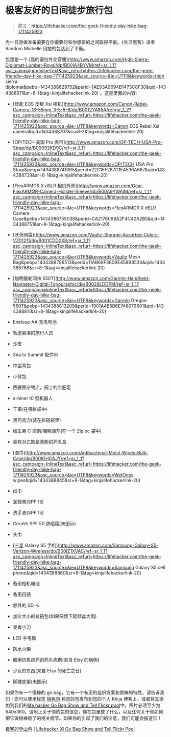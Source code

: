 # 极客友好的日间徒步旅行包

> 原文：<https://lifehacker.com/the-geek-friendly-day-hike-bag-1711425923>

为一日游做准备需要在你需要的和你想要的之间取得平衡。《生活黑客》读者 Random Michelle 用她的包达到了平衡。



包里是一个 [高的塞拉外交官腰](http://www.amazon.com/High-Sierra-Diplomat-Lumber-Royal/dp/B00IA4BYVM/ref=sr_1_1?asc_campaign=InlineText&asc_refurl=https://lifehacker.com/the-geek-friendly-day-hike-bag-1711425923&asc_source=&ie=UTF8&keywords=high sierra diplomat&pebp=1434388629752&perid=1AE93A9694B1473C8F30&qid=1434388611&sr=8-1&tag=kinjalifehackerlink-20) 。这是里面的内容:

*   [佳能 EOS 反叛 Xsi 相机](http://www.amazon.com/Canon-Rebel-Camera-18-55mm-3-5-5-6/dp/B0012YA85A/ref=sr_1_2?asc_campaign=InlineText&asc_refurl=https://lifehacker.com/the-geek-friendly-day-hike-bag-1711425923&asc_source=&ie=UTF8&keywords=Canon EOS Rebel Xsi camera&qid=1434388707&sr=8-2&tag=kinjalifehackerlink-20)

*   [OP/TECH 美国 Pro 表带](http://www.amazon.com/OP-TECH-USA-Pro-Strap/dp/B00092KD9C/ref=sr_1_1?asc_campaign=InlineText&asc_refurl=https://lifehacker.com/the-geek-friendly-day-hike-bag-1711425923&asc_source=&ie=UTF8&keywords=OP/TECH USA Pro Strap&pebp=1434388741095&perid=22C1EF287C1F4536A667&qid=1434388739&sr=8-1&tag=kinjalifehackerlink-20)

*   [FlexARMOR X dSLR 相机外壳](http://www.amazon.com/Gear-FlexARMOR-Camera-Holster-Sleeve/dp/B00A9YWAIM/ref=sr_1_1?asc_campaign=InlineText&asc_refurl=https://lifehacker.com/the-geek-friendly-day-hike-bag-1711425923&asc_source=&ie=UTF8&keywords=FlexARMOR X dSLR Camera Case&pebp=1434388755038&perid=CA2176068A2F4C42A2B5&qid=1434388751&sr=8-1&tag=kinjalifehackerlink-20)

*   [沃茨网袋](http://www.amazon.com/Vaultz-Storage-Assorted-Colors-VZ01211/dp/B001CDD0X8/ref=sr_1_1?asc_campaign=InlineText&asc_refurl=https://lifehacker.com/the-geek-friendly-day-hike-bag-1711425923&asc_source=&ie=UTF8&keywords=Vaultz Mesh Bag&pebp=1434388796513&perid=11AB69F380BE458B8530&qid=1434388768&sr=8-1&tag=kinjalifehackerlink-20)

*   [加明俄勒冈州 550T](http://www.amazon.com/Garmin-Handheld-Navigator-Digital-Topographic/dp/B0029LDDPM/ref=sr_1_1?asc_campaign=InlineText&asc_refurl=https://lifehacker.com/the-geek-friendly-day-hike-bag-1711425923&asc_source=&ie=UTF8&keywords=Garmin Oregon 550T&pebp=1434388813209&perid=1901A4B5B6E746079601&qid=1434388811&sr=8-1&tag=kinjalifehackerlink-20)

*   Eneloop AA 充电电池

*   轨道紧凑的旅行人员

*   沙皮

*   Sea to Summit 配件带

*   中型背包

*   小背包

*   西雅图杂物店，园丁的金肥皂

*   s-biner t0 型机器人
*   干果(在保鲜袋中)

*   黑巧克力(装在拉链袋里)

*   维生素 C 滴剂/咽喉滴剂(在一个 Ziploc 袋中)

*   装有对乙酰氨基酚的药丸盒

*   [湿巾](http://www.amazon.com/Antibacterial-Moist-Wipes-Bulk-Case/dp/B00IGHGAJY/ref=sr_1_1?asc_campaign=InlineText&asc_refurl=https://lifehacker.com/the-geek-friendly-day-hike-bag-1711425923&asc_source=&ie=UTF8&keywords=WetOnes wipes&qid=1434388845&sr=8-1&tag=kinjalifehackerlink-20)

*   纸巾

*   润唇膏(SPF 15)

*   洗手液(SPF 15)

*   CeraVe SPF 50 防晒霜(未图示)

*   头巾

*   [三星 Galaxy S5 手机](http://www.amazon.com/Samsung-Galaxy-S5-Verizon-Wireless/dp/B00IZ1XVAC/ref=sr_1_1?asc_campaign=InlineText&asc_refurl=https://lifehacker.com/the-geek-friendly-day-hike-bag-1711425923&asc_source=&ie=UTF8&keywords=Samsung Galaxy S5 cell phone&qid=1434388860&sr=8-1&tag=kinjalifehackerlink-20)

*   备用相机电池

*   备用目镜

*   额外的 SD 卡

*   加仑大小的拉链包(如果突然下起倾盆大雨)

*   克肖小刀

*   LED 手电筒

*   防水火柴

*   服用抗焦虑药的药丸病例(来自 Etsy 的病例)

*   少女的东西(来自 Etsy 的死亡之日)
*   脚踝支架(未图示)

如果你有一个很棒的 go bag，它有一个有用的组织方案和很棒的特性，请告诉我们！您可以使用标签 [特色包](http://kinja.com/tag/featured-bag) 将您的包发布到您的个人 Kinja 博客上，或者将其添加到我们的[life hacker Go Bag Show and Tell Flickr pool](http://www.flickr.com/groups/2301352@N21)中。照片必须至少为 640x360。请附上关于你的包的信息，你在包里放了什么，以及任何关于你如何把它做得棒极了的相关细节。如果你的引起了我们的注意，我们可能会报道它！

[极客的登山包](https://www.flickr.com/photos/random_michelle/16706058163/in/pool-2301352@N21/) | [Lifehacker 的 Go Bag Show and Tell Flickr Pool](http://www.flickr.com/groups/2301352@N21)